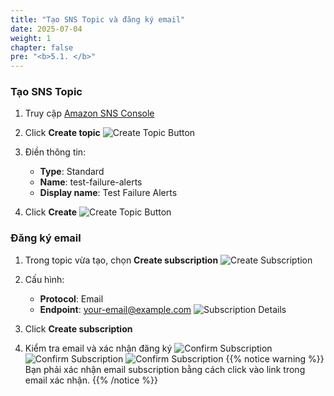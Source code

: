 ```yaml
---
title: "Tạo SNS Topic và đăng ký email"
date: 2025-07-04
weight: 1
chapter: false
pre: "<b>5.1. </b>"
---
```


### Tạo SNS Topic

1. Truy cập [Amazon SNS Console](https://console.aws.amazon.com/sns/home)

2. Click **Create topic**
   ![Create Topic Button](/images/5-monitoring/5.1-create-sns/create-topic.png)

3. Điền thông tin:
   - **Type**: Standard
   - **Name**: test-failure-alerts
   - **Display name**: Test Failure Alerts

4. Click **Create**
   ![Create Topic Button](/images/5-monitoring/5.1-create-sns/create-topic2.png)

### Đăng ký email

1. Trong topic vừa tạo, chọn **Create subscription**
   ![Create Subscription](/images/5-monitoring/5.1-create-sns/create-subscription.png)
2. Cấu hình:
   - **Protocol**: Email
   - **Endpoint**: your-email@example.com
   ![Subscription Details](/images/5-monitoring/5.1-create-sns/subscription-details.png)
3. Click **Create subscription**

4. Kiểm tra email và xác nhận đăng ký
   ![Confirm Subscription](/images/5-monitoring/5.1-create-sns/confirm-subscription.png)
   ![Confirm Subscription](/images/5-monitoring/5.1-create-sns/confirm-subscription2.png)
   ![Confirm Subscription](/images/5-monitoring/5.1-create-sns/confirm-subscription3.png)
{{% notice warning %}}
Bạn phải xác nhận email subscription bằng cách click vào link trong email xác nhận.
{{% /notice %}}
